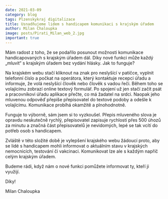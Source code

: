 ```yaml
---
date: 2021-03-09
category: blog
tags: Plzenskykraj digitalizace
title: Usnadňujeme lidem s handicapem komunikaci s krajským úřadem
author: Milan Chaloupka
image: posts/Pirati_Milan_web_2.jpg
important: true
---
```

Mám radost z toho, že se podařilo posunout možnosti komunikace handicapovaných s krajským úřadem dál. Díky nové funkci může každý „mluvit“ s krajským úřadem bez vydání hlásky. Jak to funguje?

Na krajském webu stačí kliknout na znak pro neslyšící v patičce, vyplnit telefonní číslo a počkat na operátora, který kontaktuje recepci úřadu a informuje, že volá neslyšící člověk nebo člověk s vadou řeči. Během toho se volajícímu zobrazí online textový formulář. Po spojení už jen stačí začít psát a pracovníkovi úřadu aplikace přečte, co má žadatel na srdci. Naopak jeho mluvenou odpověď přepíše přepisovatel do textové podoby a odešle k volajícímu. Komunikace probíhá okamžitě a plnohodnotně.

Funguje to výborně, sám jsem si to vyzkoušel. Přepis mluveného slova je opravdu neskutečně rychlý, přepisovatel zapisuje rychlostí přes 500 úhozů za minutu a značná část přepisovatelů je nevidomých, lepé se tak vcítí do potřeb osob s handicapem. 

Zvláště v této složité době je vylepšení krajského webu žádoucí proto, aby se lidé s handicapem mohli informovat o aktuálním stavu v krajských nemocnicích, testování či vakcinaci. Komunikovat lze ale s každým napříč celým krajským úřadem. 

Budeme rádi, když nám o nové funkci pomůžete informovat ty, kteří ji využijí. 

Díky!

Milan Chaloupka
